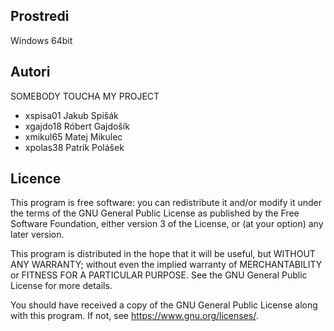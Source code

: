 Prostredi
---------
Windows 64bit

Autori
------

SOMEBODY TOUCHA MY PROJECT
- xspisa01 Jakub Spišák
- xgajdo18 Róbert Gajdošík 
- xmikul65 Matej Mikulec  
- xpolas38 Patrik Polášek  

Licence
-------

This program is free software: you can redistribute it and/or modify
it under the terms of the GNU General Public License as published by
the Free Software Foundation, either version 3 of the License, or
(at your option) any later version.

This program is distributed in the hope that it will be useful,
but WITHOUT ANY WARRANTY; without even the implied warranty of
MERCHANTABILITY or FITNESS FOR A PARTICULAR PURPOSE.  See the
GNU General Public License for more details.

You should have received a copy of the GNU General Public License
along with this program.  If not, see <https://www.gnu.org/licenses/>.

